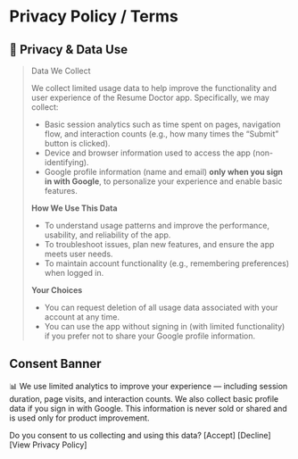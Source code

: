 # Privacy Policy / Terms

## 📜 Privacy & Data Use

> Data We Collect
> 
> 
> We collect limited usage data to help improve the functionality and user experience of the Resume Doctor app. Specifically, we may collect:
> 
> - Basic session analytics such as time spent on pages, navigation flow, and interaction counts (e.g., how many times the “Submit” button is clicked).
> - Device and browser information used to access the app (non-identifying).
> - Google profile information (name and email) **only when you sign in with Google**, to personalize your experience and enable basic features.
> 
> **How We Use This Data**
> 
> - To understand usage patterns and improve the performance, usability, and reliability of the app.
> - To troubleshoot issues, plan new features, and ensure the app meets user needs.
> - To maintain account functionality (e.g., remembering preferences) when logged in.
> 
> **Your Choices**
> 
> - You can request deletion of all usage data associated with your account at any time.
> - You can use the app without signing in (with limited functionality) if you prefer not to share your Google profile information.

## Consent Banner

📊 We use limited analytics to improve your experience — including session duration, page visits, and interaction counts.
We also collect basic profile data if you sign in with Google.
This information is never sold or shared and is used only for product improvement.

Do you consent to us collecting and using this data?
[Accept] [Decline] [View Privacy Policy]